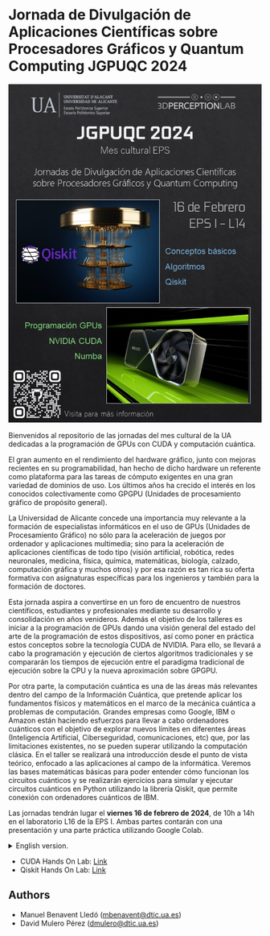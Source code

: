 # Jornada de Divulgación de Aplicaciones Científicas sobre Procesadores Gráficos y Quantum Computing JGPUQC 2024

<p align="center">
  <img src="/Poster.jpg">
</p>

Bienvenidos al repositorio de las jornadas del mes cultural de la UA dedicadas a la programación de GPUs con CUDA y computación cuántica.

El gran aumento en el rendimiento del hardware gráfico, junto con mejoras recientes en su programabilidad, han hecho de dicho hardware un referente como plataforma para las tareas de cómputo exigentes en una gran variedad de dominios de uso. Los últimos años ha crecido el interés en los conocidos colectivamente como GPGPU (Unidades de procesamiento gráfico de propósito general).

La Universidad de Alicante concede una importancia muy relevante a la formación de especialistas informáticos en el uso de GPUs (Unidades de Procesamiento Gráfico) no sólo para la aceleración de juegos por ordenador y aplicaciones multimedia; sino para la aceleración de aplicaciones científicas de todo tipo (visión artificial, robótica, redes neuronales, medicina, física, química, matemáticas, biología, calzado, computación gráfica y muchos otros) y por esa razón es tan rica su oferta formativa con asignaturas específicas para los ingenieros y también para la formación de doctores.

Esta jornada aspira a convertirse en un foro de encuentro de nuestros científicos, estudiantes y profesionales mediante su desarrollo y consolidación en años venideros. Además el objetivo de los talleres es iniciar a la programación de GPUs dando una visión general del estado del arte de la programación de estos dispositivos, así como poner en práctica estos conceptos sobre la tecnología CUDA de NVIDIA. Para ello, se llevará a cabo la programación y ejecución de ciertos algoritmos tradicionales y se compararán los tiempos de ejecución entre el paradigma tradicional de ejecución sobre la CPU y la nueva aproximación sobre GPGPU.

Por otra parte, la computación cuántica es una de las áreas más relevantes dentro del campo de la Información Cuántica, que pretende aplicar los fundamentos físicos y matemáticos en el marco de la mecánica cuántica a problemas de computación. Grandes empresas como Google, IBM o Amazon están haciendo esfuerzos para llevar a cabo ordenadores cuánticos con el objetivo de explorar nuevos límites en diferentes áreas (Inteligencia Artificial, Ciberseguridad, comunicaciones, etc) que, por las limitaciones existentes, no se pueden superar utilizando la computación clásica. En el taller se realizará una introducción desde el punto de vista teórico, enfocado a las aplicaciones al campo de la informática. Veremos las bases matemáticas básicas para poder entender cómo funcionan los circuitos cuánticos y se realizarán ejercicios para simular y ejecutar circuitos cuánticos en Python utilizando la librería Qiskit, que permite conexión con ordenadores cuánticos de IBM.

Las jornadas tendrán lugar el **viernes 16 de febrero de 2024**, de 10h a 14h en el laboratorio L16 de la EPS I. Ambas partes contarán con una presentación y una parte práctica utilizando Google Colab.

<details ><summary>English version. </summary><p>
Welcome to the repository of the UA Cultural Month conference on GPU programming with CUDA and quantum computing.

The huge increase in the performance of graphics hardware, coupled with recent improvements in its programmability, has made such hardware a benchmark as a platform for demanding computational tasks in a wide variety of usage domains. In recent years there has been a growing interest in what are collectively known as GPGPUs (General Purpose Graphics Processing Units).

The University of Alicante attaches great importance to the training of computer specialists in the use of GPUs (Graphics Processing Units) not only for the acceleration of computer games and multimedia applications, but for the acceleration of scientific applications of all kinds (computer vision, robotics, neural networks, medicine, physics, chemistry, mathematics, biology, footwear, computer graphics and many others) and for that reason its training offer is so rich with specific subjects for engineers and also for the training of doctors.

This workshop aims to become a meeting forum for our scientists, students and professionals through its development and consolidation in the years to come. In addition, the aim of the workshops is to introduce GPU programming by giving an overview of the state of the art of programming these devices, as well as to put these concepts into practice on NVIDIA's CUDA technology. For this, the programming and execution of certain traditional algorithms will be carried out and the execution times between the traditional paradigm of execution on the CPU and the new approach on GPGPU will be compared.

On the other hand, quantum computing is one of the most relevant areas within the field of Quantum Information, which aims to apply the physical and mathematical foundations in the framework of quantum mechanics to computational problems. Large companies such as Google, IBM or Amazon are making efforts to carry out quantum computers with the aim of exploring new limits in different areas (Artificial Intelligence, Cybersecurity, communications, etc) that, due to existing limitations, cannot be overcome using classical computing. The workshop will provide an introduction from a theoretical point of view, focused on applications to the field of computer science. We will see the basic mathematical basis to understand how quantum circuits work and we will perform exercises to simulate and execute quantum circuits in Python using the Qiskit library, which allows connection with IBM quantum computers.

The conference will take place on **Friday, February 16, 2024**, from 10h to 14h in the laboratory L16 of the EPS I. Both parts will have a presentation and a practical part using Google Colab.

</details>

- CUDA Hands On Lab: [Link](https://colab.research.google.com/drive/1SG2glGFnpRbcmqNhtlDXqVboQRhwDjy6?usp=sharing)
- Qiskit Hands On Lab: [Link](https://drive.google.com/file/d/13LGJdaAAb7_VBVEoO0pOuQ7s-grJuyDY/view?usp=sharing)

## Authors
- Manuel Benavent Lledó ([mbenavent@dtic.ua.es](mailto:mbenavent@dtic.ua.es))
- David Mulero Pérez ([dmulero@dtic.ua.es](mailto:dmulero@dtic.ua.es))
